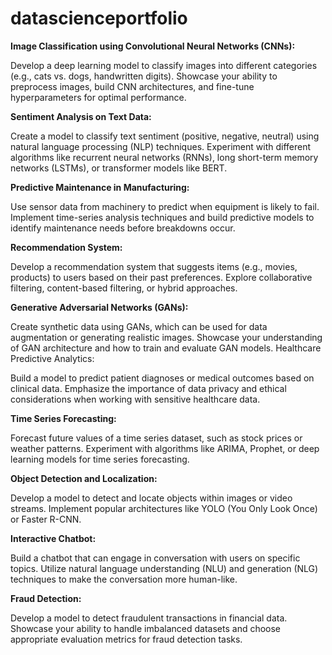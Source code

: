 # datascienceportfolio
**Image Classification using Convolutional Neural Networks (CNNs):**

Develop a deep learning model to classify images into different categories (e.g., cats vs. dogs, handwritten digits).
Showcase your ability to preprocess images, build CNN architectures, and fine-tune hyperparameters for optimal performance.

**Sentiment Analysis on Text Data:**

Create a model to classify text sentiment (positive, negative, neutral) using natural language processing (NLP) techniques.
Experiment with different algorithms like recurrent neural networks (RNNs), long short-term memory networks (LSTMs), or transformer models like BERT.

**Predictive Maintenance in Manufacturing:**

Use sensor data from machinery to predict when equipment is likely to fail.
Implement time-series analysis techniques and build predictive models to identify maintenance needs before breakdowns occur.

**Recommendation System:**

Develop a recommendation system that suggests items (e.g., movies, products) to users based on their past preferences.
Explore collaborative filtering, content-based filtering, or hybrid approaches.

**Generative Adversarial Networks (GANs):**

Create synthetic data using GANs, which can be used for data augmentation or generating realistic images.
Showcase your understanding of GAN architecture and how to train and evaluate GAN models.
Healthcare Predictive Analytics:

Build a model to predict patient diagnoses or medical outcomes based on clinical data.
Emphasize the importance of data privacy and ethical considerations when working with sensitive healthcare data.

**Time Series Forecasting:**

Forecast future values of a time series dataset, such as stock prices or weather patterns.
Experiment with algorithms like ARIMA, Prophet, or deep learning models for time series forecasting.

**Object Detection and Localization:**

Develop a model to detect and locate objects within images or video streams.
Implement popular architectures like YOLO (You Only Look Once) or Faster R-CNN.

**Interactive Chatbot:**

Build a chatbot that can engage in conversation with users on specific topics.
Utilize natural language understanding (NLU) and generation (NLG) techniques to make the conversation more human-like.

**Fraud Detection:**

Develop a model to detect fraudulent transactions in financial data.
Showcase your ability to handle imbalanced datasets and choose appropriate evaluation metrics for fraud detection tasks.
